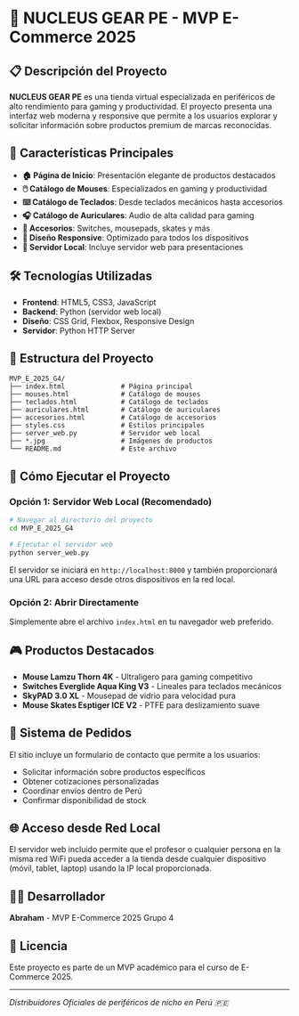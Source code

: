# 🎯 NUCLEUS GEAR PE - MVP E-Commerce 2025

## 📋 Descripción del Proyecto

**NUCLEUS GEAR PE** es una tienda virtual especializada en periféricos de alto rendimiento para gaming y productividad. El proyecto presenta una interfaz web moderna y responsive que permite a los usuarios explorar y solicitar información sobre productos premium de marcas reconocidas.

## 🌟 Características Principales

- **🏠 Página de Inicio**: Presentación elegante de productos destacados
- **🖱️ Catálogo de Mouses**: Especializados en gaming y productividad
- **⌨️ Catálogo de Teclados**: Desde teclados mecánicos hasta accesorios
- **🎧 Catálogo de Auriculares**: Audio de alta calidad para gaming
- **🔧 Accesorios**: Switches, mousepads, skates y más
- **📱 Diseño Responsive**: Optimizado para todos los dispositivos
- **🚀 Servidor Local**: Incluye servidor web para presentaciones

## 🛠️ Tecnologías Utilizadas

- **Frontend**: HTML5, CSS3, JavaScript
- **Backend**: Python (servidor web local)
- **Diseño**: CSS Grid, Flexbox, Responsive Design
- **Servidor**: Python HTTP Server

## 📁 Estructura del Proyecto

```
MVP_E_2025_G4/
├── index.html              # Página principal
├── mouses.html             # Catálogo de mouses
├── teclados.html           # Catálogo de teclados
├── auriculares.html        # Catálogo de auriculares
├── accesorios.html         # Catálogo de accesorios
├── styles.css              # Estilos principales
├── server_web.py           # Servidor web local
├── *.jpg                   # Imágenes de productos
└── README.md               # Este archivo
```

## 🚀 Cómo Ejecutar el Proyecto

### Opción 1: Servidor Web Local (Recomendado)
```bash
# Navegar al directorio del proyecto
cd MVP_E_2025_G4

# Ejecutar el servidor web
python server_web.py
```

El servidor se iniciará en `http://localhost:8000` y también proporcionará una URL para acceso desde otros dispositivos en la red local.

### Opción 2: Abrir Directamente
Simplemente abre el archivo `index.html` en tu navegador web preferido.

## 🎮 Productos Destacados

- **Mouse Lamzu Thorn 4K** - Ultraligero para gaming competitivo
- **Switches Everglide Aqua King V3** - Lineales para teclados mecánicos
- **SkyPAD 3.0 XL** - Mousepad de vidrio para velocidad pura
- **Mouse Skates Esptiger ICE V2** - PTFE para deslizamiento suave

## 🛒 Sistema de Pedidos

El sitio incluye un formulario de contacto que permite a los usuarios:
- Solicitar información sobre productos específicos
- Obtener cotizaciones personalizadas
- Coordinar envíos dentro de Perú
- Confirmar disponibilidad de stock

## 🌐 Acceso desde Red Local

El servidor web incluido permite que el profesor o cualquier persona en la misma red WiFi pueda acceder a la tienda desde cualquier dispositivo (móvil, tablet, laptop) usando la IP local proporcionada.

## 👨‍💻 Desarrollador

**Abraham** - MVP E-Commerce 2025 Grupo 4

## 📄 Licencia

Este proyecto es parte de un MVP académico para el curso de E-Commerce 2025.

---

*Distribuidores Oficiales de periféricos de nicho en Perú 🇵🇪*